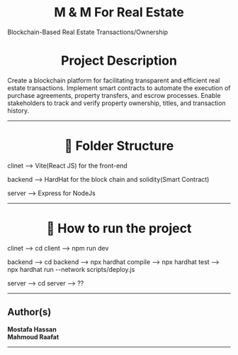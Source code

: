 <h1 align="center">M & M For Real Estate</h1>
<p align="center">
  
Blockchain-Based Real Estate Transactions/Ownership

</p>

<h1 align="center">Project Description </h1>

Create a blockchain platform for facilitating transparent and efficient real estate
transactions. Implement smart contracts to automate the execution of purchase
agreements, property transfers, and escrow processes. Enable stakeholders to track
and verify property ownership, titles, and transaction history.

<hr>

<h1 align="center">🚀 Folder Structure</h1>

clinet --> Vite(React JS) for the front-end

backend --> HardHat for the block chain and solidity(Smart Contract)

server --> Express for NodeJs

<hr>
<h1 align="center">🚀 How to run the project</h1>

clinet --> cd client --> npm run dev

backend --> cd backend --> npx hardhat compile --> npx hardhat test --> npx hardhat run --network <your-network> scripts/deploy.js

server --> cd server --> ??

<hr>

## Author(s)
**Mostafa Hassan**
</br>
**Mahmoud Raafat**
<hr>
